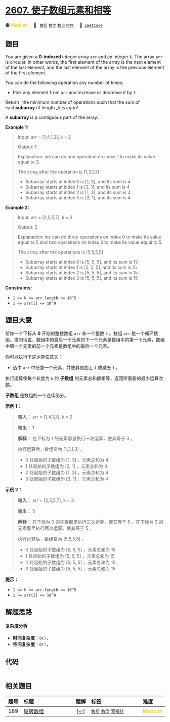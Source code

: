 # [2607. 使子数组元素和相等](https://leetcode.com/problems/make-k-subarray-sums-equal)

🟠 <font color=#ffb800>Medium</font>&emsp; 🔖&ensp; [`数组`](/tag/array.md) [`数学`](/tag/math.md) [`数论`](/tag/number-theory.md) [`排序`](/tag/sorting.md)&emsp; 🔗&ensp;[`LeetCode`](https://leetcode.com/problems/make-k-subarray-sums-equal)

## 题目

You are given a **0-indexed** integer array `arr` and an integer `k`. The
array `arr` is circular. In other words, the first element of the array is the
next element of the last element, and the last element of the array is the
previous element of the first element.

You can do the following operation any number of times:

  * Pick any element from `arr` and increase or decrease it by `1`.

Return _the minimum number of operations such that the sum of each**subarray**
of length _`k` _is equal_.

A **subarray** is a contiguous part of the array.



**Example 1:**

> Input: arr = [1,4,1,3], k = 2
> 
> Output: 1
> 
> Explanation: we can do one operation on index 1 to make its value equal to 3.
> 
> The array after the operation is [1,3,1,3]
> - Subarray starts at index 0 is [1, 3], and its sum is 4 
> - Subarray starts at index 1 is [3, 1], and its sum is 4 
> - Subarray starts at index 2 is [1, 3], and its sum is 4 
> - Subarray starts at index 3 is [3, 1], and its sum is 4 

**Example 2:**

> Input: arr = [2,5,5,7], k = 3
> 
> Output: 5
> 
> Explanation: we can do three operations on index 0 to make its value equal to 5 and two operations on index 3 to make its value equal to 5.
> 
> The array after the operations is [5,5,5,5]
> - Subarray starts at index 0 is [5, 5, 5], and its sum is 15
> - Subarray starts at index 1 is [5, 5, 5], and its sum is 15
> - Subarray starts at index 2 is [5, 5, 5], and its sum is 15
> - Subarray starts at index 3 is [5, 5, 5], and its sum is 15 

**Constraints:**

  * `1 <= k <= arr.length <= 10^5`
  * `1 <= arr[i] <= 10^9`


## 题目大意

给你一个下标从 **0** 开始的整数数组 `arr` 和一个整数 `k` 。数组 `arr`
是一个循环数组。换句话说，数组中的最后一个元素的下一个元素是数组中的第一个元素，数组中第一个元素的前一个元素是数组中的最后一个元素。

你可以执行下述运算任意次：

  * 选中 `arr` 中任意一个元素，并使其值加上 `1` 或减去 `1` 。

执行运算使每个长度为 `k` 的 **子数组** 的元素总和都相等，返回所需要的最少运算次数。

**子数组** 是数组的一个连续部分。



**示例 1：**

> 
> 
> 
> 
> 
> **输入：** arr = [1,4,1,3], k = 2
> 
> **输出：** 1
> 
> **解释：** 在下标为 1 的元素那里执行一次运算，使其等于 3 。
> 
> 执行运算后，数组变为 [1,3,1,3] 。
> - 0 处起始的子数组为 [1, 3] ，元素总和为 4 
> - 1 处起始的子数组为 [3, 1] ，元素总和为 4 
> - 2 处起始的子数组为 [1, 3] ，元素总和为 4 
> - 3 处起始的子数组为 [3, 1] ，元素总和为 4 
> 
> 

**示例 2：**

> 
> 
> 
> 
> 
> **输入：** arr = [2,5,5,7], k = 3
> 
> **输出：** 5
> 
> **解释：** 在下标为 0 的元素那里执行三次运算，使其等于 5 。在下标为 3 的元素那里执行两次运算，使其等于 5 。
> 
> 执行运算后，数组变为 [5,5,5,5] 。
> - 0 处起始的子数组为 [5, 5, 5] ，元素总和为 15
> - 1 处起始的子数组为 [5, 5, 5] ，元素总和为 15
> - 2 处起始的子数组为 [5, 5, 5] ，元素总和为 15
> - 3 处起始的子数组为 [5, 5, 5] ，元素总和为 15
> 
> 



**提示：**

  * `1 <= k <= arr.length <= 10^5`
  * `1 <= arr[i] <= 10^9`


## 解题思路

#### 复杂度分析

- **时间复杂度**：`O()`，
- **空间复杂度**：`O()`，

## 代码

```javascript

```

## 相关题目

<!-- prettier-ignore -->
| 题号 | 标题 | 题解 | 标签 | 难度 |
| :------: | :------ | :------: | :------ | :------ |
| 189 | [轮转数组](https://leetcode.com/problems/rotate-array) | [[✓]](/problem/0189.md) |  [`数组`](/tag/array.md) [`数学`](/tag/math.md) [`双指针`](/tag/two-pointers.md) | <font color=#ffb800>Medium</font> |

<style>
.blue {
    background-color: #096dd9;
    padding: 0.25rem 0.5rem;
    margin: 0;
    font-size: 0.85em;
    border-radius: 3px;
    color: white;
    font-weight: 500;
}
table th:first-of-type { width: 10%; }
table th:nth-of-type(2) { width: 35%; }
table th:nth-of-type(3) { width: 10%; }
table th:nth-of-type(4) { width: 35%; }
table th:nth-of-type(5) { width: 10%; }
</style>
